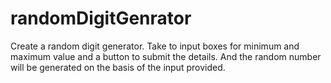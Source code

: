 # randomDigitGenrator
Create a random digit generator. Take to input boxes for minimum and maximum value and a button to submit the details. And the random number will be generated on the basis of the input provided.
